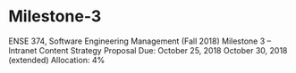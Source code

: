# Milestone-3
ENSE 374, Software Engineering Management (Fall 2018)
Milestone 3 – Intranet Content Strategy Proposal
Due: October 25, 2018 October 30, 2018 (extended)
Allocation: 4%
